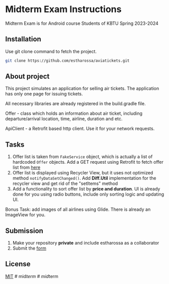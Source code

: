 # Midterm Exam Instructions

Midterm Exam is for Android course Students of KBTU Spring 2023-2024

## Installation

Use git clone command to fetch the project.

```bash
git clone https://github.com/estharossa/aviatickets.git
```

## About project

This project simulates an application for selling air tickets. The application has only one page for issuing tickets.

All necessary libraries are already registered in the build.gradle file.

Offer - class which holds an information about air ticket, including departure/arrival location, time, airline, duration and etc.

ApiClient - a Retrofit based http client. Use it for your network requests.


## Tasks

1. Offer list is taken from `FakeService` object, which is actually a list of hardcoded `Offer` objects. Add a GET request using Retrofit to fetch offer list from [here](https://my-json-server.typicode.com/estharossa/fake-api-demo/offer_list)
2. Offer list is displayed using Recycler View, but it uses not optimized method `notifyDataSetChanged()`. Add **Diff.Util** implementation for the recycler view and get rid of the "setItems" method
3. Add a functionality to sort offer list by **price and duration**. UI is already done for you using radio buttons, include only sorting logic and updating UI.

Bonus Task: add images of all airlines using Glide. There is already an ImageView for you.

## Submission

1. Make your repository **private** and include estharossa as a collaborator
2. Submit the [form](https://forms.gle/PK1pnQyXmxrCAwa99)

## License

[MIT](https://choosealicense.com/licenses/mit/)
#   m i d _ t e r m  
 #   m i d _ t e r m  
 